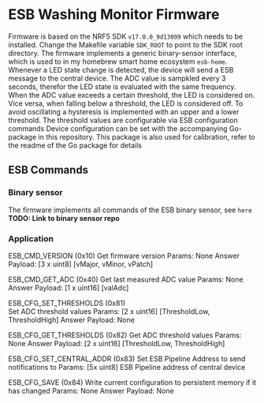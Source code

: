 # ESB Washing Monitor Firmware

Firmware is based on the NRF5 SDK `v17.0.0_9d13099` which needs to be installed. Change the Makefile variable `SDK_ROOT` to point to the SDK root directory. The firmware implements a generic binary-sensor interface, which is used to in my homebrew smart home ecosystem `esb-home`. Whenever a LED state change is detected, the device will send a ESB message to the central device. The ADC value is sampkled every 3 seconds, therefor the LED state is evaluated with the same frequency. When the ADC value exceeds a certain threshold, the LED is considered on. Vice versa, when falling below a threshold, the LED is considered off. To avoid oscillating a hysteresis is implemented with an upper and a lower threshold. The threshold values are configurable via ESB configuration commands
Device configuration can be set with the accompanying Go-package in this repository. This package is also used for calibration, refer to the readme of the Go package for details

## ESB Commands

### Binary sensor
The firmware implements all commands of the ESB binary sensor, see `here` **TODO: Link to binary sensor repo**

### Application
ESB_CMD_VERSION  (0x10)
   Get firmware version
   Params: None
   Answer Payload: [3 x uint8] [vMajor, vMinor, vPatch]

ESB_CMD_GET_ADC  (0x40)
   Get last measured ADC value
   Params: None
   Answer Payload: [1 x uint16] [valAdc]

ESB_CFG_SET_THRESHOLDS (0x81)  
    Set ADC threshold values
    Params: [2 x uint16] [ThresholdLow, ThresholdHigh]
    Answer Payload: None

ESB_CFG_GET_THRESHOLDS (0x82)
    Get ADC threshold values
    Params: None
    Answer Payload: [2 x uint16] [ThresholdLow, ThresholdHigh]

ESB_CFG_SET_CENTRAL_ADDR (0x83)
    Set ESB Pipeline Address to send notifications to
    Params: [5x uint8] ESB Pipeline address of central device

ESB_CFG_SAVE (0x84)
    Write current configuration to persistent memory if it has changed
    Params: None
    Answer Payload: None

